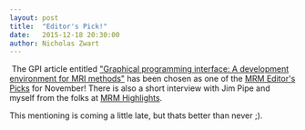 ```yaml
---
layout: post
title:  "Editor's Pick!"
date:   2015-12-18 20:30:00
author: Nicholas Zwart
---
```


<span class="image featured"><img
src="http://www.ismrm.org/wp-content/uploads/mrm-highlights-logo-2-4.png"
alt=""></span>
The GPI article entitled <a
href="http://onlinelibrary.wiley.com/doi/10.1002/mrm.25528/abstract"
target="_blank">"Graphical programming interface: A development environment for
MRI methods"</a> has been chosen as one of the <a
href="http://onlinelibrary.wiley.com/journal/10.1002/(ISSN)1522-2594/homepage/editor_s_picks.htm"
target="_blank">MRM Editor's Picks</a> for November!  There is also a short
interview with Jim Pipe and myself from the folks at <a
href="http://www.ismrm.org/qa-with-nicholas-zwart-and-james-pipe/"
target="_blank">MRM Highlights</a>.

This mentioning is coming a little late, but thats better than never ;).
